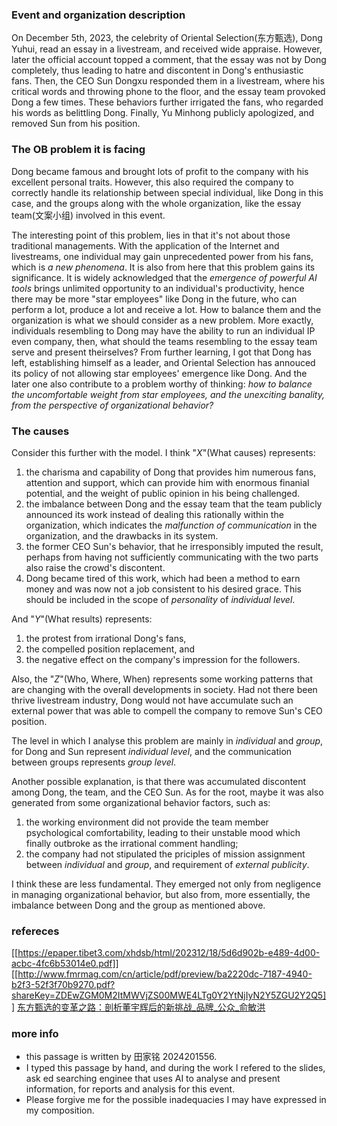 ### Event and organization description

On December 5th, 2023, the celebrity of Oriental Selection(东方甄选), Dong Yuhui, read an essay in a livestream, and received wide appraise. However, later the official account topped a comment, that the essay was not by Dong completely, thus leading to hatre and discontent in Dong's enthusiastic fans. Then, the CEO Sun Dongxu responded them in a livestream, where his critical words and throwing phone to the floor, and the essay team provoked Dong a few times. These behaviors further irrigated the fans, who regarded his words as belittling Dong. Finally, Yu Minhong publicly apologized, and removed Sun from his position.
### The OB problem it is facing

Dong became famous and brought lots of profit to the company with his excellent personal traits. However, this also required the company to correctly handle its relationship between special individual, like Dong in this case, and the groups along with the whole organization, like the essay team(文案小组) involved in this event.

The interesting point of this problem, lies in that it's not about those traditional managements. With the application of the Internet and livestreams, one individual may gain unprecedented power from his fans, which is *a new phenomena*. It is also from here that this problem gains its significance. 
It is widely acknowledged that the *emergence of powerful AI tools* brings unlimited opportunity to an individual's productivity, hence there may be more "star employees" like Dong in the future, who can perform a lot, produce a lot and receive a lot. How to balance them and the organization is what we should consider as a new problem. More exactly, individuals resembling to Dong may have the ability to run an individual IP even company, then, what should the teams resembling to the essay team serve and present theirselves? From further learning, I got that Dong has left, establishing himself as a leader, and Oriental Selection has annouced its policy of not allowing star employees' emergence like Dong. And the later one also contribute to a problem worthy of thinking: *how to balance the uncomfortable weight from star employees, and the unexciting banality, from the perspective of organizational behavior?*
### The causes

Consider this further with the model. I think "*X*"(What causes) represents:
1. the charisma and capability of Dong that provides him numerous fans, attention and support, which can provide him with enormous finanial potential, and the weight of public opinion in his being challenged.
2. the imbalance between Dong and the essay team that the team publicly announced its work instead of dealing this rationally within the organization, which indicates the *malfunction of communication* in the organization, and the drawbacks in its system.
3. the former CEO Sun's behavior, that he irresponsibly imputed the result, perhaps from having not sufficiently communicating with the two parts also raise the crowd's discontent.
4. Dong became tired of this work, which had been a method to earn money and was now not a job consistent to his desired grace. This should be included in the scope of *personality* of *individual level*.

And "*Y*"(What results) represents:
1. the protest from irrational Dong's fans, 
2. the compelled position replacement, and 
3. the negative effect on the company's impression for the followers.

Also, the "*Z*"(Who, Where, When) represents some working patterns that are changing with the overall developments in society. Had not there been thrive livestream industry, Dong would not have accumulate such an external power that was able to compell the company to remove Sun's CEO position.

The level in which I analyse this problem are mainly in *individual* and *group*, for Dong and Sun represent *individual level*, and the communication between groups represents *group level*.

Another possible explanation, is that there was accumulated discontent among Dong, the team, and the CEO Sun. As for the root, maybe it was also generated from some organizational behavior factors, such as: 
1. the working environment did not provide the team member psychological comfortability, leading to their unstable mood which finally outbroke as the irrational comment handling;
2. the company had not stipulated the priciples of mission assignment between *individual* and *group*, and requirement of *external publicity*.

I think these are less fundamental. They emerged not only from negligence in managing organizational behavior, but also from, more essentially, the imbalance between Dong and the group as mentioned above.
### refereces

[[https://epaper.tibet3.com/xhdsb/html/202312/18/5d6d902b-e489-4d00-acbc-4fc6b53014e0.pdf]]
[[http://www.fmrmag.com/cn/article/pdf/preview/ba2220dc-7187-4940-b2f3-52f3f70b9270.pdf?shareKey=ZDEwZGM0M2ItMWVjZS00MWE4LTg0Y2YtNjIyN2Y5ZGU2Y2Q5]]
[东方甄选的变革之路：剖析董宇辉后的新挑战_品牌_公众_俞敏洪](https://www.sohu.com/a/860882188_122066679)

### more info

- this passage is written by 田家铭 2024201556.
- I typed this passage by hand, and during the work I refered to the slides, ask ed searching enginee that uses AI to analyse and present information, for reports and analysis for this event.
- Please forgive me for the possible inadequacies I may have expressed in my composition.